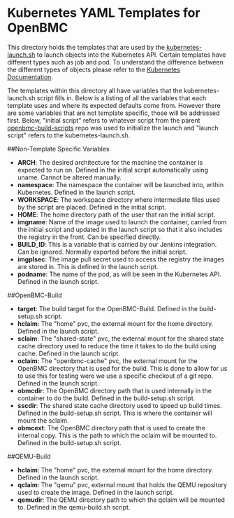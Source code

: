 Kubernetes YAML Templates for OpenBMC
=====================================

This directory holds the templates that are used by the [kubernetes-launch.sh](https://github.com/openbmc/openbmc-build-scripts/tree/master/kubernetes/kubernetes-launch.sh)
to launch objects into the Kubernetes API. Certain templates have different types such as job and
pod. To understand the difference between the different types of objects please refer to the
[Kubernetes Documentation](https://kubernetes.io/docs/concepts/).

The templates within this directory all have variables that the kubernetes-launch.sh script fills
in. Below is a listing of all the variables that each template uses and where its expected defaults
come from. However there are some variables that are not template specific, those will be addressed
first. Below, "initial script" refers to whatever script from the parent [openbmc-build-scripts](https://github.com/openbmc/openbmc-build-scripts)
repo was used to initialize the launch and "launch script" refers to the kubernetes-launch.sh.

##Non-Template Specific Variables
- **ARCH**: The desired architecture for the machine the container is expected to run on. Defined in
  the initial script automatically using uname. Cannot be altered manually.
- **namespace**: The namespace the container will be launched into, within Kubernetes. Defined in
  the launch script.
- **WORKSPACE**: The workspace directory where intermediate files used by the script are placed.
  Defined in the initial script.
- **HOME**: The home directory path of the user that ran the initial script.
- **imgname**: Name of the image used to launch the container, carried from the initial script and
  updated in the launch script so that it also includes the registry in the front. Can be specified
  directly.
- **BUILD\_ID**: This is a variable that is carried by our Jenkins integration. Can be ignored.
  Normally exported before the initial script.
- **imgplsec**: The image pull secret used to access the registry the images are stored in. This is
  defined in the launch script.
- **podname**: The name of the pod, as will be seen in the Kubernetes API. Defined in the launch
  script.

##OpenBMC-Build
- **target**: The build target for the OpenBMC-Build. Defined in the build-setup.sh script.
- **hclaim**: The "home" pvc, the external mount for the home directory. Defined in the launch
  script.
- **sclaim**: The "shared-state" pvc, the external mount for the shared state cache directory used
  to reduce the time it takes to do the build using cache. Defined in the launch script.
- **oclaim**: The "openbmc-cache" pvc, the external mount for the OpenBMC directory that is used for
  the build. This is done to allow for us to use this for testing were we use a specific checkout of
  a git repo. Defined in the launch script.
- **obmcdir**: The OpenBMC directory path that is used internally in the container to do the build.
  Defined in the build-setup.sh script.
- **sscdir**: The shared state cache directory used to speed up build times. Defined in the
  build-setup.sh script. This is where the container will mount the sclaim.
- **obmcext**: The OpenBMC directory path that is used to create the internal copy. This is the path
  to which the oclaim will be mounted to. Defined in the build-setup.sh script.

##QEMU-Build
- **hclaim**: The "home" pvc, the external mount for the home directory. Defined in the launch
  script.
- **qclaim**: The "qemu" pvc, external mount that holds the QEMU repository used to create the
  image. Defined in the launch script.
- **qemudir**: The QEMU directory path to which the qclaim will be mounted to. Defined in the
  qemu-build.sh script.
